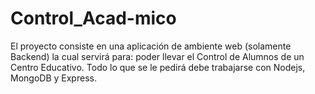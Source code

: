 # Control_Acad-mico
El proyecto consiste en una aplicación de ambiente web (solamente Backend) la cual servirá para: poder llevar el Control de Alumnos de un Centro Educativo. Todo lo que se le pedirá debe trabajarse con Nodejs, MongoDB y Express.
